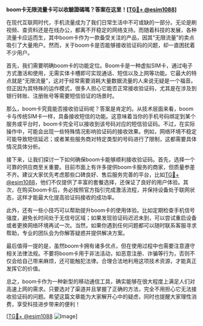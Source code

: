 **boom卡无限流量卡可以收驗證碼嗎？答案在这里！[[TG💪+ @esim1088](https://t.me/s/esim1088)]**

在现代互联网时代，手机流量成为了我们日常生活中不可或缺的一部分。无论是刷视频、查资料还是在线办公，都离不开稳定的网络支持。而随着科技的发展，各种流量卡应运而生，其中boom卡作为一款备受关注的产品，因其“无限流量”的卖点吸引了大量用户。然而，关于boom卡是否能够接收验证码的问题，却一直困扰着不少用户。

首先，我们需要明确boom卡的功能定位。Boom卡是一种虚拟SIM卡，通过电子方式激活和使用，无需实体卡槽即可实现通话、短信以及上网等功能。它最大的特点就是“无限流量”，这对于经常需要消耗大量数据流量的人来说无疑是一个福音。但正因为其特殊的运作模式，很多人担心它能否正常接收验证码，尤其是在涉及到银行转账、注册账号等需要短信验证的场景时。

那么，boom卡究竟能否接收验证码呢？答案是肯定的。从技术层面来看，boom卡与传统SIM卡一样，具备接收短信的功能。这意味着当你的手机号码绑定到某个服务或平台时，boom卡完全可以接收到该号码对应的短信验证码。不过，在实际操作中，可能会出现一些特殊情况影响验证码的接收效果。例如，网络环境不稳定可能导致短信延迟；或者某些服务商对特定类型的号码进行了限制，这都需要具体情况具体分析。

接下来，让我们探讨一下如何确保boom卡能够顺利接收验证码。首先，选择一个可靠的供应商至关重要。目前市面上有许多提供boom卡服务的商家，但质量参差不齐。建议大家优先考虑那些口碑良好、售后服务完善的平台，比如[TG💪+ @esim1088](https://t.me/s/esim1088)，他们不仅提供了丰富的套餐选择，还保证了良好的用户体验。其次，在购买boom卡后，务必按照官方指引完成激活流程，并保持设备处于联网状态，这样才能最大化提高验证码接收的成功率。

此外，还有一些小技巧可以帮助提升boom卡的使用体验。比如定期检查手机信号强度，避免长时间处于无信号区域；如果发现验证码迟迟未到，可以尝试重启设备或者更换网络环境再试一次。当然，如果你遇到任何问题都可以随时联系客服寻求帮助，专业的团队会为你解答疑惑并提供解决方案。

最后值得一提的是，虽然boom卡拥有诸多优点，但在使用过程中也需要注意遵守相关法律法规。不要将boom卡用于非法活动，如恶意注册、诈骗等行为，否则不仅会给自己带来麻烦，还可能触犯法律。合理合法地利用这项技术资源，才能真正发挥它的价值。

总之，boom卡作为一种新型的移动通信工具，确实能够在很大程度上满足人们对高速上网的需求。只要选对了渠道并且掌握了正确的方法，完全不用担心它无法接收验证码的问题。希望这篇文章能为大家解开心中的疑虑，同时也提醒大家理性消费，享受科技进步带来的便利！

[[TG💪+ @esim1088](https://t.me/s/esim1088) ![Image](https://i.postimg.cc/4NQfJmqS/Snipaste-2025-05-13-00-14-12.png)]